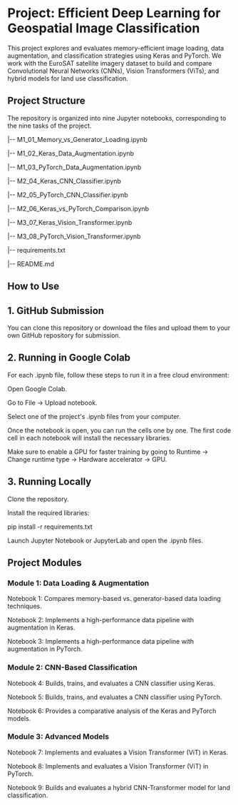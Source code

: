 # Project: Efficient Deep Learning for Geospatial Image Classification
This project explores and evaluates memory-efficient image loading, data augmentation, and classification strategies using Keras and PyTorch. We work with the EuroSAT satellite imagery dataset to build and compare Convolutional Neural Networks (CNNs), Vision Transformers (ViTs), and hybrid models for land use classification.

## Project Structure
The repository is organized into nine Jupyter notebooks, corresponding to the nine tasks of the project.

|-- M1_01_Memory_vs_Generator_Loading.ipynb

|-- M1_02_Keras_Data_Augmentation.ipynb

|-- M1_03_PyTorch_Data_Augmentation.ipynb

|-- M2_04_Keras_CNN_Classifier.ipynb

|-- M2_05_PyTorch_CNN_Classifier.ipynb

|-- M2_06_Keras_vs_PyTorch_Comparison.ipynb

|-- M3_07_Keras_Vision_Transformer.ipynb

|-- M3_08_PyTorch_Vision_Transformer.ipynb

|-- requirements.txt

|-- README.md

## How to Use
## 1. GitHub Submission
You can clone this repository or download the files and upload them to your own GitHub repository for submission.

## 2. Running in Google Colab
For each .ipynb file, follow these steps to run it in a free cloud environment:

Open Google Colab.

Go to File -> Upload notebook.

Select one of the project's .ipynb files from your computer.

Once the notebook is open, you can run the cells one by one. The first code cell in each notebook will install the necessary libraries.

Make sure to enable a GPU for faster training by going to Runtime -> Change runtime type -> Hardware accelerator -> GPU.

## 3. Running Locally
Clone the repository.

Install the required libraries:

pip install -r requirements.txt

Launch Jupyter Notebook or JupyterLab and open the .ipynb files.

## Project Modules
### Module 1: Data Loading & Augmentation
Notebook 1: Compares memory-based vs. generator-based data loading techniques.

Notebook 2: Implements a high-performance data pipeline with augmentation in Keras.

Notebook 3: Implements a high-performance data pipeline with augmentation in PyTorch.

### Module 2: CNN-Based Classification
Notebook 4: Builds, trains, and evaluates a CNN classifier using Keras.

Notebook 5: Builds, trains, and evaluates a CNN classifier using PyTorch.

Notebook 6: Provides a comparative analysis of the Keras and PyTorch models.

### Module 3: Advanced Models
Notebook 7: Implements and evaluates a Vision Transformer (ViT) in Keras.

Notebook 8: Implements and evaluates a Vision Transformer (ViT) in PyTorch.

Notebook 9: Builds and evaluates a hybrid CNN-Transformer model for land classification.
